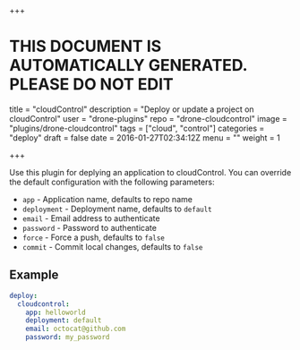+++

# THIS DOCUMENT IS AUTOMATICALLY GENERATED. PLEASE DO NOT EDIT

title = "cloudControl"
description = "Deploy or update a project on cloudControl"
user = "drone-plugins"
repo = "drone-cloudcontrol"
image = "plugins/drone-cloudcontrol"
tags = ["cloud", "control"]
categories = "deploy"
draft = false
date = 2016-01-27T02:34:12Z
menu = ""
weight = 1

+++

Use this plugin for deplying an application to cloudControl. You can override
the default configuration with the following parameters:

* `app` - Application name, defaults to repo name
* `deployment` - Deployment name, defaults to `default`
* `email` - Email address to authenticate
* `password` - Password to authenticate
* `force` - Force a push, defaults to `false`
* `commit` - Commit local changes, defaults to `false`

## Example

```yaml
deploy:
  cloudcontrol:
    app: helloworld
    deployment: default
    email: octocat@github.com
    password: my_password
```

